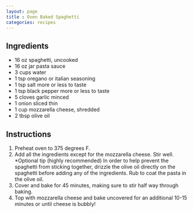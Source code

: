 ```yaml
---
layout: page
title : Oven Baked Spaghetti
categories: recipes
---
```


## Ingredients

- 16 oz spaghetti, uncooked
- 16 oz jar pasta sauce
- 3 cups water
- 1 tsp oregano or italian seasoning
- 1 tsp salt more or less to taste
- 1 tsp black pepper more or less to taste
- 5 cloves garlic minced
- 1 onion sliced thin
- 1 cup mozzarella cheese, shredded
- 2 tbsp olive oil

## Instructions

1. Preheat oven to 375 degrees F.
2. Add all the ingredients except for the mozzarella cheese. Stir well. *Optional tip (highly recommended) In order to help prevent the spaghetti from sticking together, drizzle the olive oil directly on the spaghetti before adding any of the ingredients. Rub to coat the pasta in the olive oil.
3. Cover and bake for 45 minutes, making sure to stir half way through baking.
4. Top with mozzarella cheese and bake uncovered for an additional 10-15 minutes or until cheese is bubbly!
